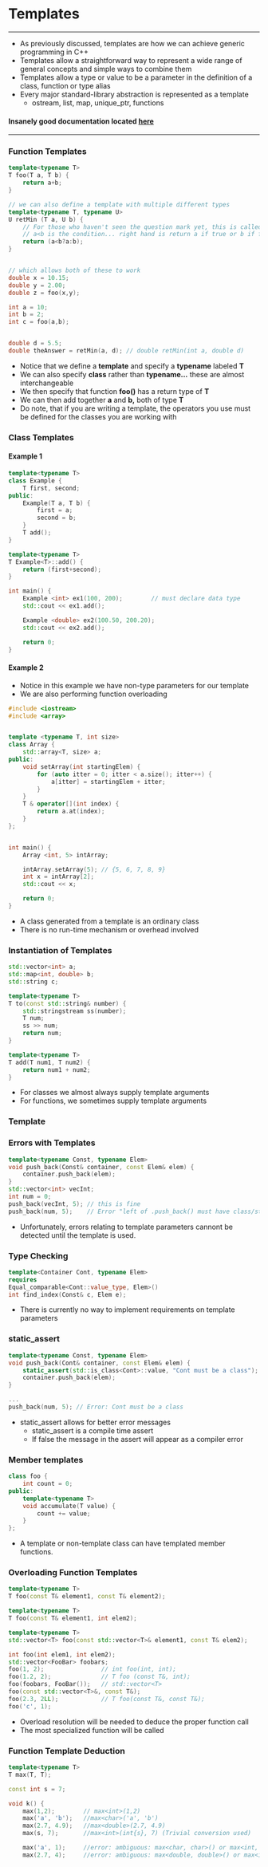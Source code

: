 # Templates

---

* As previously discussed, templates are how we can achieve generic programming in C++
* Templates allow a straightforward way to represent a wide range of general concepts and simple ways to combine them
* Templates allow a type or value to be a parameter in the definition of a class, function or type alias
* Every major standard-library abstraction is represented as a template
  * ostream, list, map, unique\_ptr, functions

#### Insanely good documentation located [here](http://www.cplusplus.com/doc/oldtutorial/templates/)

---

### Function Templates

```cpp
template<typename T>
T foo(T a, T b) {
    return a+b;
}

// we can also define a template with multiple different types
template<typename T, typename U>
U retMin (T a, U b) {
    // For those who haven't seen the question mark yet, this is called the conditional operator
    // a<b is the condition... right hand is return a if true or b if false. CONDTION?TRUE:FALSE
    return (a<b?a:b);    
}


// which allows both of these to work
double x = 10.15;
double y = 2.00;
double z = foo(x,y);

int a = 10;
int b = 2;
int c = foo(a,b);


double d = 5.5;
double theAnswer = retMin(a, d); // double retMin(int a, double d)
```

* Notice that we define a **template** and specify a **typename** labeled **T**
* We can also specify **class** rather than **typename...** these are almost interchangeable
* We then specify that function **foo\(\)** has a return type of **T**
* We can then add together **a** and **b,** both of type **T**
* Do note, that if you are writing a template, the operators you use must be defined for the classes you are working with

### Class Templates

#### Example 1

```cpp
template<typename T>
class Example {
    T first, second;
public:
    Example(T a, T b) {
        first = a;
        second = b;
    }
    T add();
}

template<typename T>
T Example<T>::add() {
    return (first+second);
}

int main() {
    Example <int> ex1(100, 200);        // must declare data type
    std::cout << ex1.add();

    Example <double> ex2(100.50, 200.20);
    std::cout << ex2.add();

    return 0;
}
```

#### Example 2

* Notice in this example we have non-type parameters for our template
* We are also performing function overloading

```cpp
#include <iostream>
#include <array>


template <typename T, int size>
class Array {
    std::array<T, size> a;
public:
    void setArray(int startingElem) {
        for (auto itter = 0; itter < a.size(); itter++) {
            a[itter] = startingElem + itter;
        }
    }
    T & operator[](int index) {
        return a.at(index);
    }
};


int main() {
    Array <int, 5> intArray;

    intArray.setArray(5); // {5, 6, 7, 8, 9}
    int x = intArray[2];
    std::cout << x;

    return 0;
}
```

* A class generated from a template is an ordinary class
* There is no run-time mechanism or overhead involved

### Instantiation of Templates

```cpp
std::vector<int> a;
std::map<int, double> b;
std::string c;

template<typename T> 
T to(const std::string& number) {
    std::stringstream ss(number);
    T num;
    ss >> num;
    return num;
}

template<typename T> 
T add(T num1, T num2) {
    return num1 + num2;
}
```

* For classes we almost always supply template arguments
* For functions, we sometimes supply template arguments

### Template

### Errors with Templates

```cpp
template<typename Const, typename Elem>
void push_back(Const& container, const Elem& elem) {
    container.push_back(elem);
}
std::vector<int> vecInt;
int num = 0;
push_back(vecInt, 5); // this is fine
push_back(num, 5);    // Error "left of .push_back() must have class/struct/union
```

* Unfortunately, errors relating to template parameters cannont be detected until the template is used.

### Type Checking

```cpp
template<Container Cont, typename Elem>
requires
Equal_comparable<Cont::value_type, Elem>()
int find_index(Const& c, Elem e);
```

* There is currently no way to implement requirements on template parameters

### static\_assert

```cpp
template<typename Const, typename Elem>
void push_back(Cont& container, const Elem& elem) {
    static_assert(std::is_class<Cont>::value, "Cont must be a class");
    container.push_back(elem);
}

...
push_back(num, 5); // Error: Cont must be a class
```

* static\_assert allows for better error messages
  * static\_assert is a compile time assert
  * If false the message in the assert will appear as a compiler error

### Member templates

```cpp
class foo {
    int count = 0;
public:
    template<typename T>
    void accumulate(T value) {
        count += value;
    }
};
```

* A template or non-template class can have templated member functions. 

### Overloading Function Templates

```cpp
template<typename T>
T foo(const T& element1, const T& element2);

template<typename T>
T foo(const T& element1, int elem2);

template<typename T>
std::vector<T> foo(const std::vector<T>& element1, const T& elem2);

int foo(int elem1, int elem2);
std::vector<FooBar> foobars;
foo(1, 2);                // int foo(int, int);
foo(1.2, 2);              // T foo (const T&, int);
foo(foobars, FooBar());   // std::vector<T>
foo(const std::vector<T>&, const T&);
foo(2.3, 2LL);            // T foo(const T&, const T&);
foo('c', 1);
```

* Overload resolution will be needed to deduce the proper function call
* The most specialized function will be called

### Function Template Deduction

```cpp
template<typename T>
T max(T, T);

const int s = 7;

void k() {
    max(1,2);        // max<int>(1,2)
    max('a', 'b');   //max<char>('a', 'b')
    max(2.7, 4.9);   //max<double>(2.7, 4.9)
    max(s, 7);       //max<int>(int{s}, 7) (Trivial conversion used)

    max('a', 1);     //error: ambiguous: max<char, char>() or max<int, int>()?
    max(2.7, 4);     //error: ambiguous: max<double, double>() or max<int,int>()?
```



